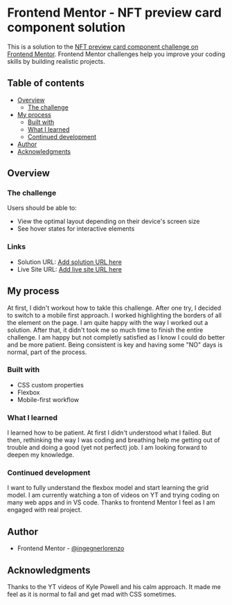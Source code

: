 # Frontend Mentor - NFT preview card component solution

This is a solution to the [NFT preview card component challenge on Frontend Mentor](https://www.frontendmentor.io/challenges/nft-preview-card-component-SbdUL_w0U). Frontend Mentor challenges help you improve your coding skills by building realistic projects. 

## Table of contents

- [Overview](#overview)
  - [The challenge](#the-challenge)
- [My process](#my-process)
  - [Built with](#built-with)
  - [What I learned](#what-i-learned)
  - [Continued development](#continued-development)
- [Author](#author)
- [Acknowledgments](#acknowledgments)

## Overview

### The challenge

Users should be able to:

- View the optimal layout depending on their device's screen size
- See hover states for interactive elements

### Links

- Solution URL: [Add solution URL here](https://your-solution-url.com)
- Live Site URL: [Add live site URL here](https://your-live-site-url.com)

## My process

At first, I didn't workout how to takle this challenge. After one try, I decided to switch to a mobile first approach. I worked highlighting the borders of all the element on the page. I am quite happy with the way I worked out a solution. After that, it didn't took me so much time to finish the entire challenge. I am happy but not completly satisfied as I know I could do better and be more patient. Being consistent is key and having some "NO" days is normal, part of the process. 

### Built with

- CSS custom properties
- Flexbox
- Mobile-first workflow


### What I learned

I learned how to be patient. At first I didn't understood what I failed. But then, rethinking the way I was coding and breathing help me getting out of trouble and doing a good (yet not perfect) job. I am looking forward to deepen my knowledge. 

### Continued development

I want to fully understand the flexbox model and start learning the grid model. I am currently watching a ton of videos on YT and trying coding on many web apps and in VS code. Thanks to frontend Mentor I feel as I am engaged with real project.

## Author

- Frontend Mentor - [@ingegnerlorenzo](https://www.frontendmentor.io/profile/ingegnerlorenzo)


## Acknowledgments

Thanks to the YT videos of Kyle Powell and his calm approach. It made me feel as it is normal to fail and get mad with CSS sometimes.
